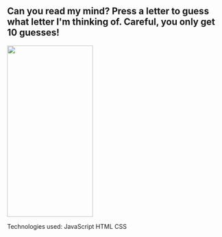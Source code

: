 <h2>Can you read my mind? Press a letter to guess what letter I'm thinking of. Careful, you only get 10 guesses!</h2>

<img src="https://images.theconversation.com/files/242272/original/file-20181025-71011-oqlp4i.jpg?ixlib=rb-1.1.0&q=45&auto=format&w=1200&h=1200.0&fit=crop" data-canonical-src="https://images.theconversation.com/files/242272/original/file-20181025-71011-oqlp4i.jpg?ixlib=rb-1.1.0&q=45&auto=format&w=1200&h=1200.0&fit=crop" width="200" height="400" />

Technologies used:
JavaScript
HTML
CSS

